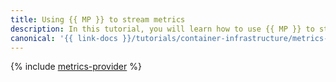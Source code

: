 ```yaml
---
title: Using {{ MP }} to stream metrics
description: In this tutorial, you will learn how to use {{ MP }} to stream metrics.
canonical: '{{ link-docs }}/tutorials/container-infrastructure/metrics-provider'
---
```


{% include [metrics-provider](../../../_tutorials/k8s/metrics-provider.md) %}
